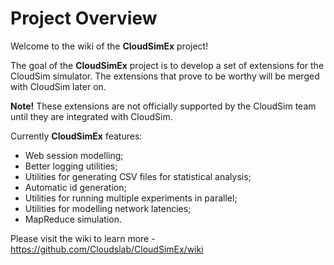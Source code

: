 # Project Overview

Welcome to the wiki of the **CloudSimEx** project!

The goal of the **CloudSimEx** project is to develop a set of extensions for the CloudSim simulator. The extensions that prove to be worthy will be merged with CloudSim later on.

**Note!** These extensions are not officially supported by the CloudSim team until they are integrated with CloudSim.

Currently **CloudSimEx** features:

* Web session modelling; 
* Better logging utilities; 
* Utilities for generating CSV files for statistical analysis; 
* Automatic id generation;
* Utilities for running multiple experiments in parallel;
* Utilities for modelling network latencies;
* MapReduce simulation.

Please visit the wiki to learn more - https://github.com/Cloudslab/CloudSimEx/wiki
